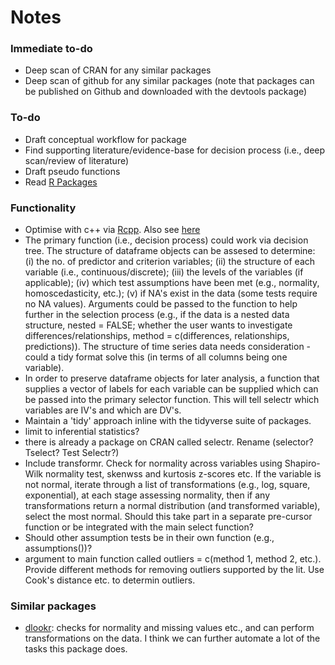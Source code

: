 Notes
=====

### Immediate to-do
- Deep scan of CRAN for any similar packages
- Deep scan of github for any similar packages (note that packages can be published on Github and downloaded with the devtools package)

### To-do
- Draft conceptual workflow for package
- Find supporting literature/evidence-base for decision process (i.e., deep scan/review of literature)
- Draft pseudo functions
- Read [R Packages](http://r-pkgs.had.co.nz/)

### Functionality
- Optimise with c++ via [Rcpp](http://www.rcpp.org/). Also see [here](http://adv-r.had.co.nz/Rcpp.html)
- The primary function (i.e., decision process) could work via decision tree. The structure of dataframe objects can be assesed to determine: (i) the no. of predictor and criterion variables; (ii) the structure of each variable (i.e., continuous/discrete); (iii) the levels of the variables (if applicable); (iv) which test assumptions have been met (e.g., normality, homoscedasticity, etc.); (v) if NA's exist in the data (some tests require no NA values). Arguments could be passed to the function to help further in the selection process (e.g., if the data is a nested data structure, nested = FALSE; whether the user wants to investigate differences/relationships, method = c(differences, relationships, predictions)). The structure of time series data needs consideration - could a tidy format solve this (in terms of all columns being one variable).
- In order to preserve dataframe objects for later analysis, a function that supplies a vector of labels for each variable can be supplied which can be passed into the primary selector function. This will tell selectr which variables are IV's and which are DV's.
- Maintain a 'tidy' approach inline with the tidyverse suite of packages.
- limit to inferential statistics?
- there is already a package on CRAN called selectr. Rename (selector? Tselect? Test Selectr?)
- Include transformr. Check for normality across variables using Shapiro-Wilk normality test, skenwss and kurtosis z-scores etc. If the variable is not normal, iterate through a list of transformations (e.g., log, square, exponential), at each stage assessing normality, then if any transformations return a normal distribution (and transformed variable), select the most normal. Should this take part in a separate pre-cursor function or be integrated with the main select function? 
- Should other assumption tests be in their own function (e.g., assumptions())?
- argument to main function called outliers = c(method 1, method 2, etc.). Provide different methods for removing outliers supported by the lit. Use Cook's distance etc. to determin outliers.

### Similar packages
- [dlookr](https://github.com/choonghyunryu/dlookr): checks for normality and missing values etc., and can perform transformations on the data. I think we can further automate a lot of the tasks this package does.